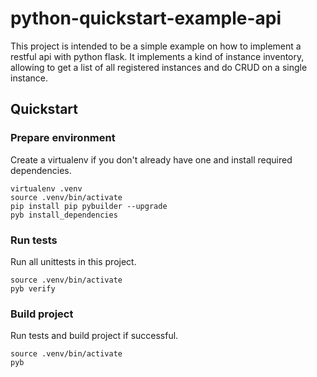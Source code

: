 # python-quickstart-example-api

This project is intended to be a simple example on how to implement a restful api with python flask.
It implements a kind of instance inventory, allowing to get a list of all registered instances and do CRUD on a single instance.

## Quickstart

### Prepare environment
Create a virtualenv if you don't already have one and install required dependencies.
```
virtualenv .venv
source .venv/bin/activate
pip install pip pybuilder --upgrade
pyb install_dependencies
```

### Run tests
Run all unittests in this project.
```
source .venv/bin/activate
pyb verify
```

### Build project
Run tests and build project if successful.
```
source .venv/bin/activate
pyb
```